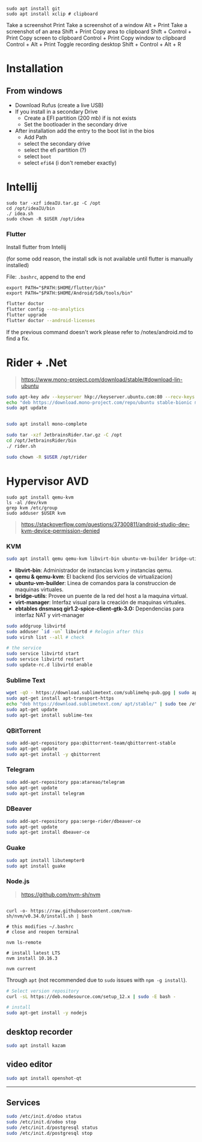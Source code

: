 

```
sudo apt install git
sudo apt install xclip # clipboard
```


Take a screenshot				Print
Take a screenshot of a window	Alt + Print
Take a screenshot of an area	Shift + Print
Copy area to clipboard			Shift + Control + Print
Copy screen to clipboard	Control + Print
Copy window to clipboard	Control + Alt + Print
Toggle recording desktop	Shift + Control + Alt + R

# Installation

## From windows

+ Download Rufus (create a live USB)
+ If you install in a secondary Drive
	+ Create a EFI partition (200 mb) if is not exists
	+ Set the bootloader in the secondary drive
+ After installation add the entry to the boot list in the bios
	+ Add Path
	+ select the secondary drive
	+ select the efi partition (?)
	+ select `boot`
	+ select `efi64` (i don't remeber exactly)


# Intellij

```
sudo tar -xzf ideaIU.tar.gz -C /opt
cd /opt/ideaIU/bin
./ idea.sh
sudo chown -R $USER /opt/idea
```

### Flutter

Install flutter from Intellij

(for some odd reason, the install sdk is not available until flutter is manually installed)

File: `.bashrc`, append to the end

```
export PATH="$PATH:$HOME/flutter/bin"
export PATH="$PATH:$HOME/Android/Sdk/tools/bin"

```

```bash
flutter doctor
flutter config --no-analytics
flutter upgrade
flutter doctor --android-licenses
```

If the previous command doesn't work please refer to /notes/android.md to find a fix.


#  Rider + .Net

> https://www.mono-project.com/download/stable/#download-lin-ubuntu

```bash
sudo apt-key adv --keyserver hkp://keyserver.ubuntu.com:80 --recv-keys 3FA7E0328081BFF6A14DA29AA6A19B38D3D831EF
echo "deb https://download.mono-project.com/repo/ubuntu stable-bionic main" | sudo tee /etc/apt/sources.list.d/mono-official-stable.list
sudo apt update


sudo apt install mono-complete
```

```bash
sudo tar -xzf JetbrainsRider.tar.gz -C /opt
cd /opt/JetbrainsRider/bin
./ rider.sh

sudo chown -R $USER /opt/rider
```



# Hypervisor AVD

```
sudo apt install qemu-kvm
ls -al /dev/kvm
grep kvm /etc/group
sudo adduser $USER kvm
```

> https://stackoverflow.com/questions/37300811/android-studio-dev-kvm-device-permission-denied



### KVM

```bash
sudo apt install qemu qemu-kvm libvirt-bin ubuntu-vm-builder bridge-utils virt-manager ebtables dnsmasq gir1.2-spice-client-gtk-3.0
```

- **libvirt-bin**: Administrador de instancias kvm y instancias qemu.
- **qemu & qemu-kvm**: El backend (los servicios de virtualizacion)
- **ubuntu-vm-builder**: Linea de comandos para la construccion de maquinas virtuales.
- **bridge-utils**: Provee un puente de la red del host a la maquina virtual.
- **virt-manager**: Interfaz visual para la creación de maquinas virtuales.
- **ebtables dnsmasq gir1.2-spice-client-gtk-3.0:** Dependencias para interfaz NAT y virt-manager

```bash
sudo addgruop libvirtd
sudo adduser `id -un` libvirtd # Relogin after this
sudo virsh list --all # check 
```

```bash
# the service
sudo service libvirtd start
sudo service libvirtd restart
sudo update-rc.d libvirtd enable
```

### Sublime Text

```bash
wget -qO - https://download.sublimetext.com/sublimehq-pub.gpg | sudo apt-key add -
sudo apt-get install apt-transport-https
echo "deb https://download.sublimetext.com/ apt/stable/" | sudo tee /etc/apt/sources.list.d/sublime-text.list
sudo apt-get update
sudo apt-get install sublime-tex
```

### QBitTorrent

```bash
sudo add-apt-repository ppa:qbittorrent-team/qbittorrent-stable
sudo apt-get update
sudo apt-get install -y qbittorrent
```

### Telegram

```bash
sudo add-apt-repository ppa:atareao/telegram
sduo apt-get update
sudo apt-get install telegram
```

### DBeaver

```bash
sudo add-apt-repository ppa:serge-rider/dbeaver-ce
sudo apt-get update
sudo apt-get install dbeaver-ce
```

### Guake
```bash
sudo apt install libutempter0
sudo apt install guake
```

### Node.js

>https://github.com/nvm-sh/nvm

```

curl -o- https://raw.githubusercontent.com/nvm-sh/nvm/v0.34.0/install.sh | bash

# this modifies ~/.bashrc
# close and reopen terminal

nvm ls-remote

# install latest LTS
nvm install 10.16.3

nvm current
```

Through `apt` (not recommended due to `sudo` issues with `npm -g install`).

```bash
# Select version repository
curl -sL https://deb.nodesource.com/setup_12.x | sudo -E bash -

# install
sudo apt-get install -y nodejs
```

## desktop recorder
```bash
sudo apt install kazam
```

## video editor
```bash
sudo apt install openshot-qt
```



---
## Services
```bash
sudo /etc/init.d/odoo status
sudo /etc/init.d/odoo stop
sudo /etc/init.d/postgresql status 
sudo /etc/init.d/postgresql stop
```
